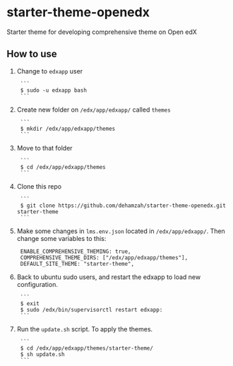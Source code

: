 # starter-theme-openedx
Starter theme for developing comprehensive theme on Open edX

## How to use

1. Change to `edxapp` user

		```
		$ sudo -u edxapp bash
		```

2. Create new folder on `/edx/app/edxapp/` called `themes`

		```
		$ mkdir /edx/app/edxapp/themes
		```

3. Move to that folder

		```
		$ cd /edx/app/edxapp/themes
		```

4. Clone this repo

		```
		$ git clone https://github.com/dehamzah/starter-theme-openedx.git starter-theme
		```

5. Make some changes in `lms.env.json` located in `/edx/app/edxapp/`. Then change some variables to this:

		ENABLE_COMPREHENSIVE_THEMING: true,
		COMPREHENSIVE_THEME_DIRS: ["/edx/app/edxapp/themes"],
		DEFAULT_SITE_THEME: "starter-theme",

6. Back to ubuntu sudo users, and restart the edxapp to load new configuration.

		```
		$ exit
		$ sudo /edx/bin/supervisorctl restart edxapp:
		```

7. Run the `update.sh` script. To apply the themes.

		```
		$ cd /edx/app/edxapp/themes/starter-theme/
		$ sh update.sh
		```



